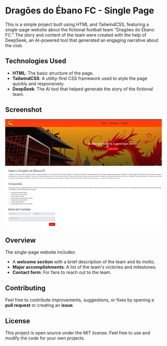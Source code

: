 # Dragões do Ébano FC - Single Page

This is a simple project built using HTML and TailwindCSS, featuring a single-page website about the fictional football team "Dragões do Ébano FC." The story and content of the team were created with the help of DeepSeek, an AI-powered tool that generated an engaging narrative about the club.

## Technologies Used

- **HTML**: The basic structure of the page.
- **TailwindCSS**: A utility-first CSS framework used to style the page quickly and responsively.
- **DeepSeek**: The AI tool that helped generate the story of the fictional team.

## Screenshot

![Print of the website](assets/printscreen.png)

## Overview

The single-page website includes:

- A **welcome section** with a brief description of the team and its motto.
- **Major accomplishments**: A list of the team's victories and milestones.
- **Contact form**: For fans to reach out to the team.

## Contributing

Feel free to contribute improvements, suggestions, or fixes by opening a **pull request** or creating an **issue**.

## License

This project is open source under the MIT license. Feel free to use and modify the code for your own projects.
